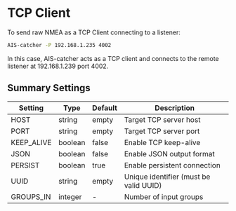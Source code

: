 # TCP Client

To send raw NMEA as a TCP Client connecting to a listener:
```bash
AIS-catcher -P 192.168.1.235 4002
```
In this case, AIS-catcher acts as a TCP client and connects to the remote listener at 192.168.1.239 port 4002. 

## Summary Settings

| Setting | Type | Default | Description |
|---------|------|---------|-------------|
| HOST | string | empty | Target TCP server host |
| PORT | string | empty | Target TCP server port |
| KEEP_ALIVE | boolean | false | Enable TCP keep-alive |
| JSON | boolean | false | Enable JSON output format |
| PERSIST | boolean | true | Enable persistent connection |
| UUID | string | empty | Unique identifier (must be valid UUID) |
| GROUPS_IN | integer | - | Number of input groups |
